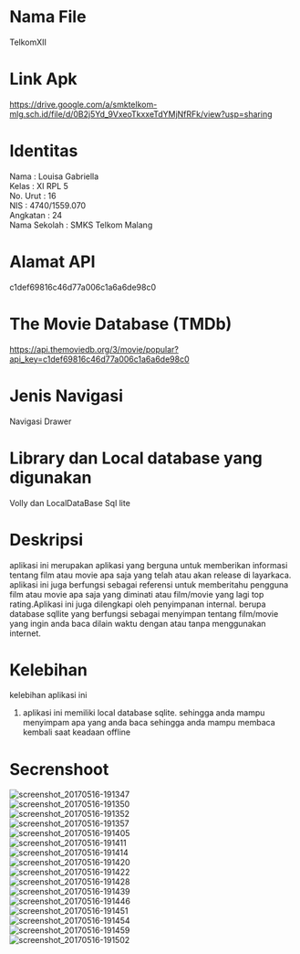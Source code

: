 # Nama File <br>
TelkomXII
# Link Apk <br>
https://drive.google.com/a/smktelkom-mlg.sch.id/file/d/0B2j5Yd_9VxeoTkxxeTdYMjNfRFk/view?usp=sharing
# Identitas <br>
Nama : Louisa Gabriella <br>
Kelas : XI RPL 5 <br>
No. Urut : 16 <br>
NIS : 4740/1559.070 <br>
Angkatan : 24 <br>
Nama Sekolah : SMKS Telkom Malang <br>
# Alamat API <br>
c1def69816c46d77a006c1a6a6de98c0
# The Movie Database (TMDb) <br>
https://api.themoviedb.org/3/movie/popular?api_key=c1def69816c46d77a006c1a6a6de98c0
# Jenis Navigasi <br>
Navigasi Drawer
# Library dan Local database yang digunakan <br>
Volly dan LocalDataBase Sql lite
# Deskripsi
aplikasi ini merupakan aplikasi yang berguna untuk memberikan informasi tentang film atau movie apa saja yang telah atau akan release di layarkaca. aplikasi ini juga berfungsi sebagai referensi untuk memberitahu pengguna film atau movie apa saja yang diminati atau film/movie yang lagi top rating.Aplikasi ini juga dilengkapi oleh penyimpanan internal. berupa database sqllite yang berfungsi sebagai menyimpan tentang film/movie yang ingin anda baca dilain waktu dengan atau tanpa menggunakan internet. 
# Kelebihan
kelebihan aplikasi ini <br>
1. aplikasi ini memiliki local database sqlite. sehingga anda mampu menyimpam apa yang anda baca sehingga anda mampu membaca kembali saat keadaan offline
# Secrenshoot
![screenshot_20170516-191347](https://cloud.githubusercontent.com/assets/21364340/26106163/3c9dc65e-3a6f-11e7-893b-97badfd51bf8.png) <br>
![screenshot_20170516-191350](https://cloud.githubusercontent.com/assets/21364340/26106162/3c95b860-3a6f-11e7-9752-3bf4d423898d.png)<br>
![screenshot_20170516-191352](https://cloud.githubusercontent.com/assets/21364340/26106167/3ca24dbe-3a6f-11e7-82d7-eab831ba355e.png)<br>
![screenshot_20170516-191357](https://cloud.githubusercontent.com/assets/21364340/26106165/3ca0dca4-3a6f-11e7-8790-8002c67407e3.png)<br>
![screenshot_20170516-191405](https://cloud.githubusercontent.com/assets/21364340/26106168/3ca9f190-3a6f-11e7-99b1-c6fece888fe0.png)<br>
![screenshot_20170516-191411](https://cloud.githubusercontent.com/assets/21364340/26106166/3ca183fc-3a6f-11e7-9221-b6eecc8eb7aa.png)<br>
![screenshot_20170516-191414](https://cloud.githubusercontent.com/assets/21364340/26106169/3ccd0c2a-3a6f-11e7-83ff-7e915105a9cf.png)<br>
![screenshot_20170516-191420](https://cloud.githubusercontent.com/assets/21364340/26106174/3ce95092-3a6f-11e7-8c19-8d3eab8be4f7.png)<br>
![screenshot_20170516-191422](https://cloud.githubusercontent.com/assets/21364340/26106173/3ce60036-3a6f-11e7-9ae5-3b7c7cad6b3f.png)<br>
![screenshot_20170516-191428](https://cloud.githubusercontent.com/assets/21364340/26106170/3cd4df86-3a6f-11e7-9f61-e30b6e159c06.png)<br>
![screenshot_20170516-191439](https://cloud.githubusercontent.com/assets/21364340/26106171/3ce365ce-3a6f-11e7-956c-25563a898416.png)<br>
![screenshot_20170516-191446](https://cloud.githubusercontent.com/assets/21364340/26106172/3ce361be-3a6f-11e7-96fd-367f28076ba7.png)<br>
![screenshot_20170516-191451](https://cloud.githubusercontent.com/assets/21364340/26106175/3cfe84b2-3a6f-11e7-92c4-90b816d513a2.png)<br>
![screenshot_20170516-191454](https://cloud.githubusercontent.com/assets/21364340/26106176/3d1594f4-3a6f-11e7-942b-51cbc908691e.png)<br>
![screenshot_20170516-191459](https://cloud.githubusercontent.com/assets/21364340/26106178/3d186d3c-3a6f-11e7-804c-a40cae73f304.png)<br>
![screenshot_20170516-191502](https://cloud.githubusercontent.com/assets/21364340/26106177/3d16b76c-3a6f-11e7-840b-967c98ba8786.png)<br>

